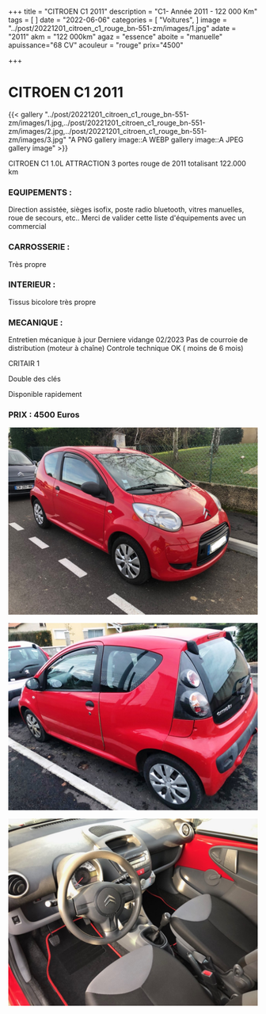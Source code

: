 +++
title = "CITROEN C1 2011"
description = "C1- Année 2011 - 122 000 Km"
tags = [
]
date = "2022-06-06"
categories = [
    "Voitures",
]
image = "../post/20221201_citroen_c1_rouge_bn-551-zm/images/1.jpg"
adate = "2011"
akm = "122 000km"
agaz = "essence"
aboite = "manuelle"
apuissance="68 CV"
acouleur = "rouge"
prix="4500"

+++

# CITROEN  C1 2011

{{< gallery "../post/20221201_citroen_c1_rouge_bn-551-zm/images/1.jpg,../post/20221201_citroen_c1_rouge_bn-551-zm/images/2.jpg,../post/20221201_citroen_c1_rouge_bn-551-zm/images/3.jpg" "A PNG gallery image::A WEBP gallery image::A JPEG gallery image" >}}


CITROEN C1 1.0L ATTRACTION 3 portes rouge de 2011 totalisant 122.000 km

### EQUIPEMENTS :
Direction assistée, sièges isofix, poste radio bluetooth, vitres manuelles, roue de secours, etc..
Merci de valider cette liste d'équipements avec un commercial

### CARROSSERIE :
Très propre

### INTERIEUR :
Tissus bicolore très propre

### MECANIQUE :
Entretien mécanique à jour 
Derniere vidange 02/2023
Pas de courroie de distribution (moteur à chaîne)
Controle technique OK ( moins de 6 mois)

CRITAIR 1

Double des clés

Disponible rapidement

### PRIX : 4500 Euros


<!-- more -->


![](images/1.jpg)

![](images/2.jpg)

![](images/3.jpg)

